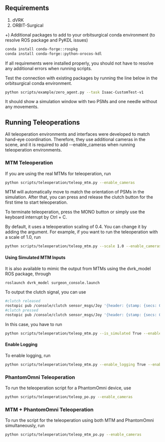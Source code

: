 ## Requirements
1. dVRK
2. ORBIT-Surgical
   
+) Additional packages to add to your orbitsurgical conda environment (to resolve ROS package and PyKDL issues)
```bash
conda install conda-forge::rospkg
conda install conda-forge::python-orocos-kdl
```

If all requirements were installed properly, you should not have to resolve any additional errors when running scripts.

Test the connection with existing packages by running the line below in the orbitsurgical conda environment.

```bash
python scripts/example/zero_agent.py --task Isaac-CustomTest-v1
```

It should show a simulation window with two PSMs and one needle without any movements.

## Running Teleoperations
All teleoperation environments and interfaces were developed to match hand-eye coordination. Therefore, they use additional cameras in the scene, and it is required to add --enable_cameras when running teleoperation environments.
### MTM Teleoperation
If you are using the real MTMs for teleoperation, run
```bash
python scripts/teleoperation/teleop_mtm.py --enable_cameras
```
MTM will automatically move to match the orientation of PSMs in the simulation. After that, you can press and release the clutch button for the first time to start teleoperation.

To terminate teleoperation, press the MONO button or simply use the keyboard interrupt by Ctrl + C.

By default, it uses a teleoperation scaling of 0.4. You can change it by adding the argument. For example, if you want to run the teleoperation with a scale of 1.0, run
```bash
python scripts/teleoperation/teleop_mtm.py --scale 1.0 --enable_cameras
```

#### Using Simulated MTM Inputs
It is also available to mimic the output from MTMs using the dvrk_model ROS package, through
```bash
roslaunch dvrk_model surgeon_console.launch
```
To output the clutch signal, you can use 
```bash
#clutch released
rostopic pub /console/clutch sensor_msgs/Joy '{header: {stamp: {secs: 0, nsecs: 0}, frame_id: ""}, axes: [0.0, 0.0], buttons: [0]}'
#clutch pressed
rostopic pub /console/clutch sensor_msgs/Joy '{header: {stamp: {secs: 0, nsecs: 0}, frame_id: ""}, axes: [0.0, 0.0], buttons: [1]}' 
```

In this case, you have to run
```bash
python scripts/teleoperation/teleop_mtm.py --is_simulated True --enable_cameras
```

#### Enable Logging
To enable logging, run 
```bash
python scripts/teleoperation/teleop_mtm.py --enable_logging True --enable_cameras
```

### PhantomOmni Teleoperation
To run the teleoperation script for a PhantomOmni device, use

```bash
python scripts/teleoperation/teleop_po.py --enable_cameras
```

### MTM + PhantomOmni Teleoperation
To run the script for the teleoperation using both MTM and PhantomOmni simultaneously, run

```bash
python scripts/teleoperation/teleop_mtm_po.py --enable_cameras
```

